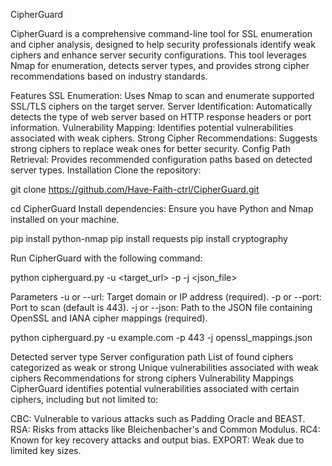 CipherGuard

CipherGuard is a comprehensive command-line tool for SSL enumeration and cipher analysis, designed to help security professionals identify weak ciphers and enhance server security configurations. This tool leverages Nmap for enumeration, detects server types, and provides strong cipher recommendations based on industry standards.

Features
SSL Enumeration: Uses Nmap to scan and enumerate supported SSL/TLS ciphers on the target server.
Server Identification: Automatically detects the type of web server based on HTTP response headers or port information.
Vulnerability Mapping: Identifies potential vulnerabilities associated with weak ciphers.
Strong Cipher Recommendations: Suggests strong ciphers to replace weak ones for better security.
Config Path Retrieval: Provides recommended configuration paths based on detected server types.
Installation
Clone the repository:

git clone https://github.com/Have-Faith-ctrl/CipherGuard.git

cd CipherGuard
Install dependencies: Ensure you have Python and Nmap installed on your machine.

pip install python-nmap
pip install requests
pip install cryptography


Run CipherGuard with the following command:

python cipherguard.py -u <target_url> -p <port> -j <json_file>


Parameters
-u or --url: Target domain or IP address (required).
-p or --port: Port to scan (default is 443).
-j or --json: Path to the JSON file containing OpenSSL and IANA cipher mappings (required).


python cipherguard.py -u example.com -p 443 -j openssl_mappings.json


Detected server type
Server configuration path
List of found ciphers categorized as weak or strong
Unique vulnerabilities associated with weak ciphers
Recommendations for strong ciphers
Vulnerability Mappings
CipherGuard identifies potential vulnerabilities associated with certain ciphers, including but not limited to:

CBC: Vulnerable to various attacks such as Padding Oracle and BEAST.
RSA: Risks from attacks like Bleichenbacher's and Common Modulus.
RC4: Known for key recovery attacks and output bias.
EXPORT: Weak due to limited key sizes.
